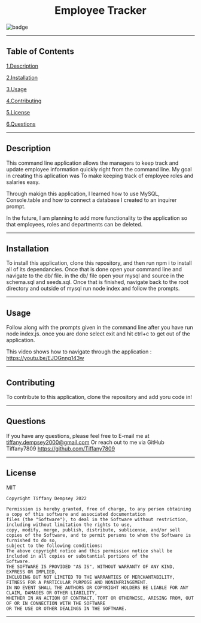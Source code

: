  <h1 align="center">Employee Tracker</h1>
  
  ![badge](https://img.shields.io/badge/license-MIT-brightgreen)
  ***

  ## Table of Contents

  <a href="#description">1.Description </a>

  <a href="#install">2.Installation </a>

  <a href="#use">3.Usage </a>

  <a href="#contribute">4.Contributing </a>

  <a href="#license">5.License </a> 

  <a href="#questions">6.Questions </a>
  ***


  <h2 id="describe">Description</h2>

  This command line application allows the managers to keep track and update employee information quickly right from the command line.
  My goal in creating this aplication was To make keeping track of employee roles and salaries easy.

  Through makign this application, I learned how to use MySQL, Console.table and how to connect a database I created to an inquirer prompt.

  In the future, I am planning to add more functionality to the application so that employees, roles and departments can be deleted.


  
  ***

  <h2 id="install">Installation</h2>

  To install this application, clone this repository, and then run npm i to install all of its dependancies. Once that is done open your command line and navigate to the db/ file. in the db/ file open your mysql and source in the schema.sql and seeds.sql. Once that is finished, navigate back to the root directory and outside of mysql run node index and follow the prompts.
  ***

  <h2 id="use">Usage</h2>

  Follow along with the prompts given in the command line after you have run node index.js. once you are done select exit and hit  ctrl+c to get out of the application.
  
 This video shows how to navigate through the application :
https://youtu.be/EJOGnng143w
  ***
      
  <h2 id="contribute">Contributing</h2>

  To contribute to this application, clone the repository and add yoru code in!

  
  ***


  <h2 id="questions">Questions</h2>

  If you have any questions, please feel free to E-mail me at tiffany.dempsey2000@gmail.com
  Or reach out to me via GitHub
  Tiffany7809
  https://github.com/Tiffany7809

  ***


  <h2 id="license">License</h2>
  MIT
  
    Copyright Tiffany Dempsey 2022

    Permission is hereby granted, free of charge, to any person obtaining a copy of this software and associated documentation 
    files (the "Software"), to deal in the Software without restriction, including without limitation the rights to use, 
    copy, modify, merge, publish, distribute, sublicense, and/or sell copies of the Software, and to permit persons to whom the Software is furnished to do so, 
    subject to the following conditions:
    The above copyright notice and this permission notice shall be included in all copies or substantial portions of the 
    Software.
    THE SOFTWARE IS PROVIDED "AS IS", WITHOUT WARRANTY OF ANY KIND, EXPRESS OR IMPLIED, 
    INCLUDING BUT NOT LIMITED TO THE WARRANTIES OF MERCHANTABILITY, FITNESS FOR A PARTICULAR PURPOSE AND NONINFRINGEMENT. 
    IN NO EVENT SHALL THE AUTHORS OR COPYRIGHT HOLDERS BE LIABLE FOR ANY CLAIM, DAMAGES OR OTHER LIABILITY, 
    WHETHER IN AN ACTION OF CONTRACT, TORT OR OTHERWISE, ARISING FROM, OUT OF OR IN CONNECTION WITH THE SOFTWARE 
    OR THE USE OR OTHER DEALINGS IN THE SOFTWARE.
    


  ***
  
